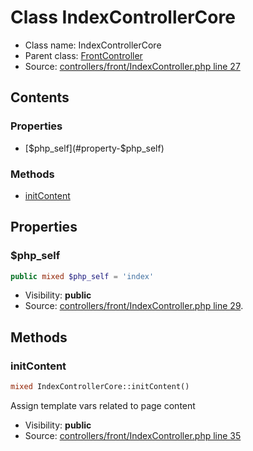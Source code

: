Class IndexControllerCore
=====================





* Class name: IndexControllerCore
* Parent class: [FrontController](class.FrontControllerCore.md)
* Source: [controllers/front/IndexController.php line 27](https://github.com/PrestaShop/PrestaShop/blob/1.6.1.0/controllers/front/IndexController.php#L27)


Contents
--------


### Properties

* [$php_self](#property-$php_self)

### Methods

* [initContent](#method-initContent)




Properties
----------


### <a name="property-$php_self"></a>$php_self

```php
public mixed $php_self = 'index'
```





* Visibility: **public**
* Source: [controllers/front/IndexController.php line 29](https://github.com/PrestaShop/PrestaShop/blob/1.6.1.0/controllers/front/IndexController.php#L29).


Methods
-------


### <a name="method-initContent"></a>initContent

```php
mixed IndexControllerCore::initContent()
```

Assign template vars related to page content



* Visibility: **public**
* Source: [controllers/front/IndexController.php line 35](https://github.com/PrestaShop/PrestaShop/blob/1.6.1.0/controllers/front/IndexController.php#L35)



